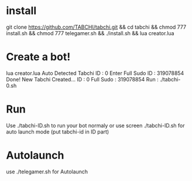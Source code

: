 # install

git clone https://github.com/TABCHI/tabchi.git && cd tabchi && chmod 777 install.sh && chmod 777 telegamer.sh && ./install.sh && lua creator.lua

# Create a bot!

lua creator.lua
Auto Detected Tabchi ID : 0
Enter Full Sudo ID : 319078854
Done!
New Tabchi Created...
ID : 0
Full Sudo : 319078854
Run : ./tabchi-0.sh

# Run

Use ./tabchi-ID.sh to run your bot normaly or use screen ./tabchi-ID.sh for auto launch mode (put tabchi-id in ID part)

# Autolaunch

use ./telegamer.sh for Autolaunch
